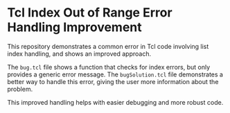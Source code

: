 # Tcl Index Out of Range Error Handling Improvement

This repository demonstrates a common error in Tcl code involving list index handling, and shows an improved approach.

The `bug.tcl` file shows a function that checks for index errors, but only provides a generic error message.  The `bugSolution.tcl` file demonstrates a better way to handle this error, giving the user more information about the problem.

This improved handling helps with easier debugging and more robust code.